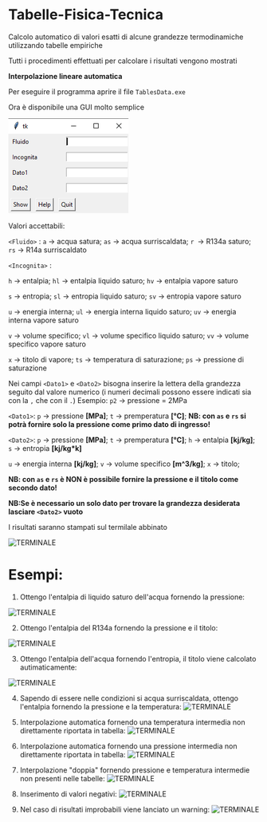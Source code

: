 # Tabelle-Fisica-Tecnica
Calcolo automatico di valori esatti di alcune grandezze termodinamiche utilizzando tabelle empiriche

Tutti i procedimenti effettuati per calcolare i risultati vengono mostrati

**Interpolazione lineare automatica**

Per eseguire il programma aprire il file ```TablesData.exe```

Ora è disponibile una GUI molto semplice

![GUI](https://github.com/Kishin98/Tabelle-Fisica-Tecnica/blob/master/image/GUITabelleFisicaTecnica.PNG)

Valori accettabili:

```<Fluido>``` : ```a``` -> acqua satura; ```as``` -> acqua surriscaldata; ```r ```-> R134a saturo; ```rs``` -> R14a surriscaldato

```<Incognita>``` :

```h``` -> entalpia; ```hl``` -> entalpia liquido saturo; ```hv``` -> entalpia vapore saturo

```s``` -> entropia; ```sl``` -> entropia liquido saturo; ```sv``` -> entropia vapore saturo

```u``` -> energia interna; ```ul``` -> energia interna liquido saturo; ```uv``` -> energia interna vapore saturo

```v``` -> volume specifico; ```vl``` -> volume specifico liquido saturo; ```vv``` -> volume specifico vapore saturo

```x``` -> titolo di vapore; ```ts``` -> temperatura di saturazione; ```ps``` -> pressione di saturazione

Nei campi ```<Dato1>``` e ```<Dato2>``` bisogna inserire la lettera della grandezza seguito dal valore numerico (i numeri decimali possono essere indicati sia con la ```,``` che con il ```.```)
Esempio: ```p2``` -> pressione = 2MPa

```<Dato1>```: 
```p``` -> pressione **[MPa]**; ```t``` -> premperatura **[°C]**; **NB: con ```as``` e ```rs``` si potrà fornire solo la pressione come primo dato di ingresso!**

```<Dato2>```: ```p``` -> pressione **[MPa]**; ```t``` -> premperatura **[°C]**; ```h``` -> entalpia **[kj/kg]**; ```s``` -> entropia **[kj/kg\*k]**  

```u``` -> energia interna **[kj/kg]**; ```v``` -> volume specifico **[m^3/kg]**; ```x``` -> titolo; 

**NB: con ```as``` e ```rs``` è NON è possibile fornire la pressione e il titolo come secondo dato!** 

**NB:Se è necessario un solo dato per trovare la grandezza desiderata lasciare ```<Dato2>``` vuoto**

I risultati saranno stampati sul termilale abbinato

![TERMINALE](https://github.com/Kishin98/Tabelle-Fisica-Tecnica/blob/master/image/CLITabelleFisicaTecnica.PNG)

# Esempi:

1. Ottengo l'entalpia di liquido saturo dell'acqua fornendo la pressione:

![TERMINALE](https://github.com/Kishin98/Tabelle-Fisica-Tecnica/blob/master/image/esempiohl.png)


2. Ottengo l'entalpia del R134a fornendo la pressione e il titolo:

![TERMINALE](https://github.com/Kishin98/Tabelle-Fisica-Tecnica/blob/master/image/esempioTitolo.png)


3. Ottengo l'entalpia dell'acqua fornendo l'entropia, il titolo viene calcolato autimaticamente:

![TERMINALE](https://github.com/Kishin98/Tabelle-Fisica-Tecnica/blob/master/image/esempioTitoloAuto.png)


4. Sapendo di essere nelle condizioni si acqua surriscaldata, ottengo l'entalpia fornendo la pressione e la temperatura:
![TERMINALE](https://github.com/Kishin98/Tabelle-Fisica-Tecnica/blob/master/image/esempioAcquaSurr.png)


5. Interpolazione automatica fornendo una temperatura intermedia non direttamente riportata in tabella:
![TERMINALE](https://github.com/Kishin98/Tabelle-Fisica-Tecnica/blob/master/image/esempioInterpolazioneTemp.png)


6. Interpolazione automatica fornendo una pressione intermedia non direttamente riportata in tabella:
![TERMINALE](https://github.com/Kishin98/Tabelle-Fisica-Tecnica/blob/master/image/esempioInterpolazionePres.png)


7. Interpolazione "doppia" fornendo pressione e temperatura intermedie non presenti nelle tabelle:
![TERMINALE](https://github.com/Kishin98/Tabelle-Fisica-Tecnica/blob/master/image/EsempioDoppiaInterpolazione.png)


8. Inserimento di valori negativi:
![TERMINALE](https://github.com/Kishin98/Tabelle-Fisica-Tecnica/blob/master/image/esempioNegativo.png)


9. Nel caso di risultati improbabili viene lanciato un warning:
![TERMINALE](https://github.com/Kishin98/Tabelle-Fisica-Tecnica/blob/master/image/esempioWarningNegativo.png)
